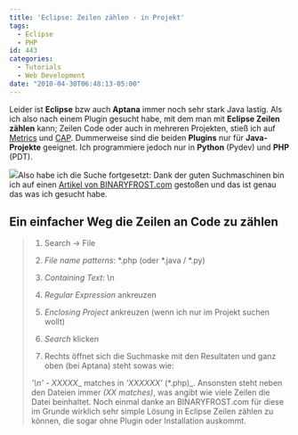 ```yaml
---
title: 'Eclipse: Zeilen zählen - in Projekt'
tags:
  - Eclipse
  - PHP
id: 443
categories:
  - Tutorials
  - Web Development
date: "2010-04-30T06:48:13-05:00"
---
```


Leider ist **Eclipse** bzw auch **Aptana** immer noch sehr stark Java lastig. Als ich also nach einem Plugin gesucht habe, mit dem man mit **Eclipse Zeilen zählen** kann; Zeilen Code oder auch in mehreren Projekten, stieß ich auf [Metrics](http://metrics.sourceforge.net/) und [CAP](http://cap.xore.de/). Dummerweise sind die beiden **Plugins** nur für **Java-Projekte** geeignet. Ich programmiere jedoch nur in **Python** (Pydev) und **PHP** (PDT). <!--more-->

![](https://www.eclipse.org/eclipse.org-common/themes/Nova/images/eclipse-800x426.png)Also habe ich die Suche fortgesetzt: Dank der guten Suchmaschinen bin ich auf einen [Artikel von BINARYFROST.com](http://www.binaryfrost.com/index.php?/archives/207-Easy-way-to-count-Lines-of-Code-in-Eclipse.html) gestoßen und das ist genau das was ich gesucht habe.

## Ein einfacher Weg die Zeilen an Code zu zählen

> 1) Search -&gt; File
>
> 2) _File name patterns_: *.php (oder *.java / *.py)
>
> 3) _Containing Text_: \n
>
> 4) _Regular Expression_ ankreuzen
>
> 5) _Enclosing Project_ ankreuzen (wenn ich nur im Projekt suchen wollt)
>
> 6) _Search_ klicken
>
> 7) Rechts öffnet sich die Suchmaske mit den Resultaten und ganz oben (bei Aptana) steht sowas wie:
>
> _'\n' - XXXXX__ matches in _'XXXXXX'_ (*.php)_. Ansonsten steht neben den Dateien immer _(_XX_ matches)_, was angibt wie viele Zeilen die Datei beinhaltet.
Noch einmal danke an BINARYFROST.com für diese im Grunde wirklich sehr simple Lösung in Eclipse Zeilen zählen zu können, die sogar ohne Plugin oder Installation auskommt.

